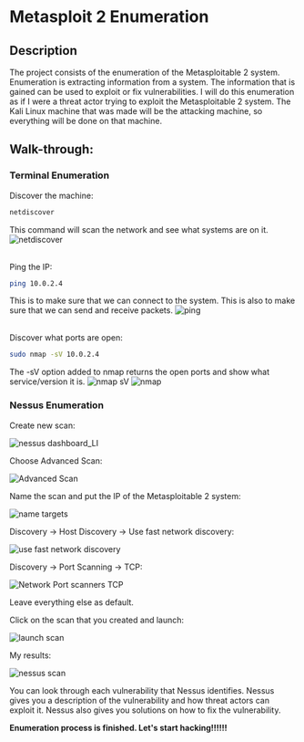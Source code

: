 <h1>Metasploit 2 Enumeration</h1>

<h2>Description</h2>
The project consists of the enumeration of the Metasploitable 2 system. Enumeration is extracting information from a system. The information that is gained can be used to exploit or fix vulnerabilities. I will do this enumeration as if I were a threat actor trying to exploit the Metasploitable 2 system. The Kali Linux machine that was made will be the attacking machine, so everything will be done on that machine.

<h2>Walk-through:</h2>

<h3>Terminal Enumeration</h3>

Discover the machine:
```bash
netdiscover
```
This command will scan the network and see what systems are on it.
![netdiscover](https://github.com/ntieu4328/Metasploit-2-Enumeration/assets/156137990/af912537-1e3f-4200-a47b-4b0181eeb700)
</br>
</br>

Ping the IP:
```bash
ping 10.0.2.4
```
This is to make sure that we can connect to the system. This is also to make sure that we can send and receive packets.
![ping](https://github.com/ntieu4328/Metasploit-2-Enumeration/assets/156137990/4ad99a29-51b2-4b0e-973d-117e78611030)
</br>
</br>

Discover what ports are open:
```bash
sudo nmap -sV 10.0.2.4
```
The -sV option added to nmap returns the open ports and show what service/version it is.
![nmap sV](https://github.com/ntieu4328/Metasploit-2-Enumeration/assets/156137990/9f2896bc-b1ab-4475-a720-ba567b459a6f)
![nmap](https://github.com/ntieu4328/Metasploit-2-Enumeration/assets/156137990/14e9a626-5889-4aed-886d-9cbc36252471)

<h3>Nessus Enumeration</h3>
Create new scan:

![nessus dashboard_LI](https://github.com/ntieu4328/Metasploit-2-Enumeration/assets/156137990/335ed479-ff04-4cfc-9831-fecb1b947263)

Choose Advanced Scan:

![Advanced Scan](https://github.com/ntieu4328/Metasploit-2-Enumeration/assets/156137990/6cf5f9af-fc63-4a84-bdab-6097128cf747)

Name the scan and put the IP of the Metasploitable 2 system:

![name   targets](https://github.com/ntieu4328/Metasploit-2-Enumeration/assets/156137990/a8728a0c-c26c-4161-92e8-c0b030066ba4)

Discovery -> Host Discovery -> Use fast network discovery:

![use fast network discovery](https://github.com/ntieu4328/Metasploit-2-Enumeration/assets/156137990/c95288b5-0c09-4627-912c-193df77bac26)

Discovery -> Port Scanning -> TCP:

![Network Port scanners TCP](https://github.com/ntieu4328/Metasploit-2-Enumeration/assets/156137990/3e95a749-bef2-4531-a6b5-f14bc58c4b2e)

Leave everything else as default.

Click on the scan that you created and launch:

![launch scan](https://github.com/ntieu4328/Metasploit-2-Enumeration/assets/156137990/4d638911-18cd-4d3b-8bf9-39ed66d27866)

My results:

![nessus scan](https://github.com/ntieu4328/Metasploit-2-Enumeration/assets/156137990/b8a004d6-6571-4d84-b722-41fab6b3e6a4)

You can look through each vulnerability that Nessus identifies. Nessus gives you a description of the vulnerability and how threat actors can exploit it. Nessus also gives you solutions on how to fix the vulnerability.

<b>Enumeration process is finished. Let's start hacking!!!!!!</b>

